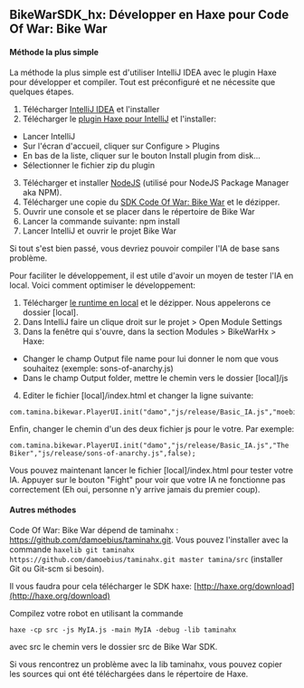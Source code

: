 BikeWarSDK_hx: Développer en Haxe pour Code Of War: Bike War
----

#### Méthode la plus simple

La méthode la plus simple est d'utiliser IntelliJ IDEA avec le plugin Haxe pour développer et compiler. Tout est préconfiguré et ne nécessite que quelques étapes.

1. Télécharger [IntelliJ IDEA](http://www.jetbrains.com/idea/) et l'installer
2. Télécharger le [plugin Haxe pour IntelliJ](http://plugins.jetbrains.com/plugin/download?pr=idea&updateId=15798) et l'installer:
  * Lancer IntelliJ
  * Sur l'écran d'accueil, cliquer sur Configure > Plugins
  * En bas de la liste, cliquer sur le bouton Install plugin from disk...
  * Sélectionner le fichier zip du plugin
3. Télécharger et installer [NodeJS](http://nodejs.org/download/) (utilisé pour NodeJS Package Manager aka NPM).
4. Télécharger une copie du [SDK Code Of War: Bike War](https://github.com/thearsenik/BikeWarSDK_hx/archive/master.zip) et le dézipper.
5. Ouvrir une console et se placer dans le répertoire de Bike War
6. Lancer la commande suivante: npm install
7. Lancer IntelliJ et ouvrir le projet Bike War

Si tout s'est bien passé, vous devriez pouvoir compiler l'IA de base sans problème.

Pour faciliter le développement, il est utile d'avoir un moyen de tester l'IA en local. Voici comment optimiser le développement:

1. Télécharger [le runtime en local](http://www.tamina-online.com/expantion-origin/local.zip) et le dézipper. Nous appelerons ce dossier [local].
2. Dans IntelliJ faire un clique droit sur le projet > Open Module Settings
3. Dans la fenêtre qui s'ouvre, dans la section Modules > BikeWarHx > Haxe:
  * Changer le champ Output file name pour lui donner le nom que vous souhaitez (exemple: sons-of-anarchy.js)
  * Dans le champ Output folder, mettre le chemin vers le dossier [local]/js
4. Editer le fichier [local]/index.html et changer la ligne suivante:

```
com.tamina.bikewar.PlayerUI.init("damo","js/release/Basic_IA.js","moebius","js/release/Basic_IA.js",false);
```

Enfin, changer le chemin d'un des deux fichier js pour le votre. Par exemple:

```
com.tamina.bikewar.PlayerUI.init("damo","js/release/Basic_IA.js","The Biker","js/release/sons-of-anarchy.js",false);
```

Vous pouvez maintenant lancer le fichier [local]/index.html pour tester votre IA. Appuyer sur le bouton "Fight" pour voir que votre IA ne fonctionne pas correctement (Eh oui, personne n'y arrive jamais du premier coup).

#### Autres méthodes

Code Of War: Bike War dépend de taminahx : https://github.com/damoebius/taminahx.git.
Vous pouvez l'installer avec la commande `haxelib git taminahx https://github.com/damoebius/taminahx.git master tamina/src` (installer Git ou Git-scm si besoin).

Il vous faudra pour cela télécharger le SDK haxe: [http://haxe.org/download](http://haxe.org/download)

Compilez votre robot en utilisant la commande

```
haxe -cp src -js MyIA.js -main MyIA -debug -lib taminahx
```

avec src le chemin vers le dossier src de Bike War SDK.

Si vous rencontrez un problème avec la lib taminahx, vous pouvez copier les sources qui ont été téléchargées dans le répertoire de Haxe.

